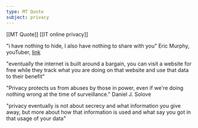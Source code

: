 ```yaml
---
type: MT Quote
subject: privacy
---
```


[[MT Quote]]
[[IT online privacy]]

"i have nothing to hide, I also have nothing to share with you"
Eric Murphy, youTuber, [link](https://inv.nadeko.net/watch?v=H414XdcbC4Q)

"eventually the internet is built around a bargain, you can visit a website for free while they track what you are doing on that website and use that data to their benefit"

"Privacy protects us from abuses by those in power, even if we're doing nothing wrong at the time of surveillance."
Daniel J. Solove

"privacy eventually is not about secrecy and what information you give away, but more about how that information is used and what say you got in that usage of your data"

